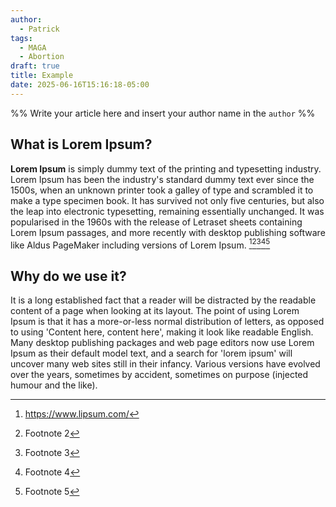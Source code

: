 ```yaml
---
author:
  - Patrick
tags:
  - MAGA
  - Abortion
draft: true
title: Example
date: 2025-06-16T15:16:18-05:00
---
```

%% Write your article here and insert your author name in the `author` %%
## What is Lorem Ipsum?

**Lorem Ipsum** is simply dummy text of the printing and typesetting industry. Lorem Ipsum has been the industry's standard dummy text ever since the 1500s, when an unknown printer took a galley of type and scrambled it to make a type specimen book. It has survived not only five centuries, but also the leap into electronic typesetting, remaining essentially unchanged. It was popularised in the 1960s with the release of Letraset sheets containing Lorem Ipsum passages, and more recently with desktop publishing software like Aldus PageMaker including versions of Lorem Ipsum. [^1][^2][^3][^4][^5]

## Why do we use it?

It is a long established fact that a reader will be distracted by the readable content of a page when looking at its layout. The point of using Lorem Ipsum is that it has a more-or-less normal distribution of letters, as opposed to using 'Content here, content here', making it look like readable English. Many desktop publishing packages and web page editors now use Lorem Ipsum as their default model text, and a search for 'lorem ipsum' will uncover many web sites still in their infancy. Various versions have evolved over the years, sometimes by accident, sometimes on purpose (injected humour and the like).

[^1]: https://www.lipsum.com/
[^2]: Footnote 2
[^3]: Footnote 3
[^4]: Footnote 4
[^5]: Footnote 5